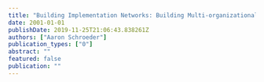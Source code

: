 ```yaml
---
title: "Building Implementation Networks: Building Multi-organizational, Multi-sector Structures for Policy Implementation"
date: 2001-01-01
publishDate: 2019-11-25T21:06:43.838261Z
authors: ["Aaron Schroeder"]
publication_types: ["0"]
abstract: ""
featured: false
publication: ""
---
```


